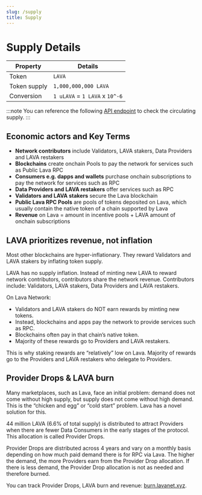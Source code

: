 ```yaml
---
slug: /supply
title: Supply
---
```


# Supply Details

<center>

| Property        | Details                        |
| --------------- | ------------------------------ |
|  Token        | `LAVA`                         |
|  Token supply | `1,000,000,000 LAVA`           |
|  Conversion   | `1 uLAVA` = `1 LAVA` x `10^-6` |

</center>

:::note
You can reference the following [API endpoint](https://jsinfo.mainnet.lavanet.xyz/supply/circulating) to check the circulating supply.
::: 

## Economic actors and Key Terms 

- **Network contributors** include Validators, LAVA stakers, Data Providers and LAVA restakers
- **Blockchains** create onchain Pools to pay the network for services such as Public Lava RPC
- **Consumers e.g. dapps and wallets** purchase onchain subscriptions to pay the network for services such as RPC 
- **Data Providers and LAVA restakers** offer services such as RPC 
- **Validators and LAVA stakers** secure the Lava blockchain 
- **Public Lava RPC Pools** are pools of tokens deposited on Lava, which usually contain the native token of a chain supported by Lava
- **Revenue** on Lava = amount in incentive pools + LAVA amount of onchain subscriptions

## LAVA prioritizes revenue, not inflation

Most other blockchains are hyper-inflationary. They reward Validators and LAVA stakers by inflating token supply. 

LAVA has no supply inflation. Instead of minting new LAVA to reward network contributors, contributors share the network revenue. Contributors include: Validators, LAVA stakers, Data Providers and LAVA restakers. 

On Lava Network: 

- Validators and LAVA stakers do NOT earn rewards by minting new tokens. 
- Instead, blockchains and apps pay the network to provide services such as RPC. 
- Blockchains often pay in that chain’s native token.
- Majority of these rewards go to Providers and LAVA restakers.

This is why staking rewards are “relatively” low on Lava. Majority of rewards go to the Providers and LAVA restakers who delegate to Providers.

## Provider Drops & LAVA burn 

Many marketplaces, such as Lava, face an initial problem: demand does not come without high supply, but supply does not come without high demand. This is the “chicken and egg” or “cold start” problem. Lava has a novel solution for this. 

44 million LAVA (6.6% of total supply) is distributed to attract Providers when there are fewer Data Consumers in the early stages of the protocol. This allocation is called Provider Drops. 

Provider Drops are distributed across 4 years and vary on a monthly basis depending on how much paid demand there is for RPC via Lava. The higher the demand, the more Providers earn from the Provider Drop allocation. If there is less demand, the Provider Drop allocation is not as needed and therefore burned. 

You can track Provider Drops, LAVA burn and revenue: [burn.lavanet.xyz](https://burn.lavanet.xyz/).